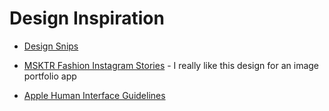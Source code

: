 # Design Inspiration

* [Design Snips](http://designsnips.com/category/inspiration/)

* [MSKTR Fashion Instagram Stories](https://elements.envato.com/msktr-fashion-instagram-stories-2CZH4H) - I really like this design for an image portfolio app

* [Apple Human Interface Guidelines](https://developer.apple.com/design/human-interface-guidelines/)
